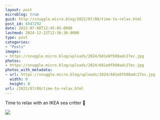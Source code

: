 ```yaml
---
layout: post
microblog: true
guid: http://snuggle.micro.blog/2022/07/08/time-to-relax.html
post_id: 4547292
date: 2022-07-08T12:45:05-0000
lastmod: 2024-12-22T12:36:36-0000
type: post
categories:
- "Posts"
images:
- https://snuggle.micro.blog/uploads/2024/681e0fb90adc27ec.jpg
photos:
- https://snuggle.micro.blog/uploads/2024/681e0fb90adc27ec.jpg
photos_with_metadata:
- url: https://snuggle.micro.blog/uploads/2024/681e0fb90adc27ec.jpg
  width: 0
  height: 0
url: /2022/07/08/time-to-relax.html
---
```

<p>Time to relax with an IKEA sea critter 🦈</p>

<img src="uploads/2024/681e0fb90adc27ec.jpg">
